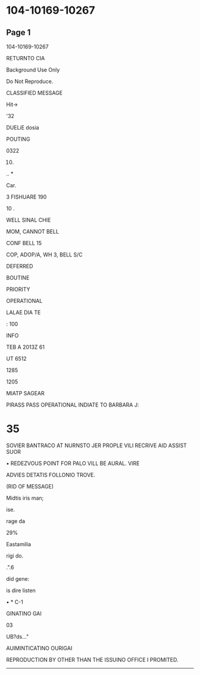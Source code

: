 # 104-10169-10267

## Page 1

104-10169-10267

RETURNTO CIA

Background Use Only

Do Not Reproduce.

CLASSIFIED MESSAGE

Hit→

'32

DUELiE dosia

POUTING

0322

010.

.. *

Car.

3 FISHUARE 190

10 .

WELL SINAL CHIE

MOM, CANNOT BELL

CONF BELL 15

COP, ADOP/A, WH 3, BELL S/C

DEFERRED

BOUTINE

PRIORITY

OPERATIONAL

LALAE DIA TE

: 100

INFO

TEB A 2013Z 61

UT 6512

1285

1205

MIATP SAGEAR

PIRASS PASS OPERATIONAL INDIATE TO BARBARA J:

# 35

SOVIER BANTRACO AT NURNSTO JER PROPLE VILI RECRIVE AID ASSIST SUOR

• REDEZVOUS POINT FOR PALO VILL BE AURAL. VIRE

ADVIES DETATIS FOLLONIO TROVE.

(RID OF MESSAGE)

Midtis iris man;

ise.

rage da

29%

Eastamilia

rigi do.

.".6

did gene:

is dire listen

• * C-1

GINATINO GAI

03

UB?ds..."

AUIMINTICATINO OURIGAI

REPRODUCTION BY OTHER THAN THE ISSUINO OFFICE I PROMITED.

---

